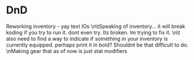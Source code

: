 # DnD

Reworking inventory - yay text IOs
\n\tSpeaking of inventory... it will break koding if you try to run it.
dont even try. Its broken. Im trying to fix it. 
\n\t also need to find a way to indicate if something in your inventory is currently equipped.
perhaps print it in bold? Shouldnt be that difficult to do.
\nMaking gear that as of now is just stat modifiers